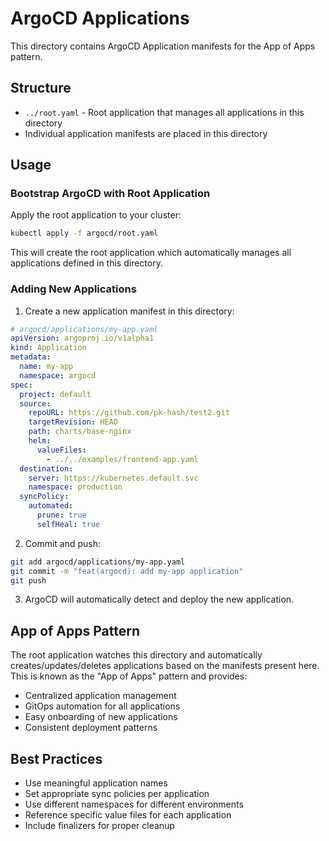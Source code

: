 # ArgoCD Applications

This directory contains ArgoCD Application manifests for the App of Apps pattern.

## Structure

- `../root.yaml` - Root application that manages all applications in this directory
- Individual application manifests are placed in this directory

## Usage

### Bootstrap ArgoCD with Root Application

Apply the root application to your cluster:

```bash
kubectl apply -f argocd/root.yaml
```

This will create the root application which automatically manages all applications defined in this directory.

### Adding New Applications

1. Create a new application manifest in this directory:

```yaml
# argocd/applications/my-app.yaml
apiVersion: argoproj.io/v1alpha1
kind: Application
metadata:
  name: my-app
  namespace: argocd
spec:
  project: default
  source:
    repoURL: https://github.com/pk-hash/test2.git
    targetRevision: HEAD
    path: charts/base-nginx
    helm:
      valueFiles:
        - ../../examples/frontend-app.yaml
  destination:
    server: https://kubernetes.default.svc
    namespace: production
  syncPolicy:
    automated:
      prune: true
      selfHeal: true
```

2. Commit and push:

```bash
git add argocd/applications/my-app.yaml
git commit -m "feat(argocd): add my-app application"
git push
```

3. ArgoCD will automatically detect and deploy the new application.

## App of Apps Pattern

The root application watches this directory and automatically creates/updates/deletes applications based on the manifests present here. This is known as the "App of Apps" pattern and provides:

- Centralized application management
- GitOps automation for all applications
- Easy onboarding of new applications
- Consistent deployment patterns

## Best Practices

- Use meaningful application names
- Set appropriate sync policies per application
- Use different namespaces for different environments
- Reference specific value files for each application
- Include finalizers for proper cleanup
